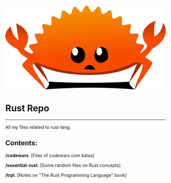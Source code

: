 ![](rustacean.png)
# Rust Repo
---
All my files related to rust-lang.

Contents:
---

**/codewars**.         [Files of codewars.com katas]

**/essential-rust**.   [Some random files on Rust concepts]

**/trpl**.             [Notes on "The Rust Programming Language" book]

